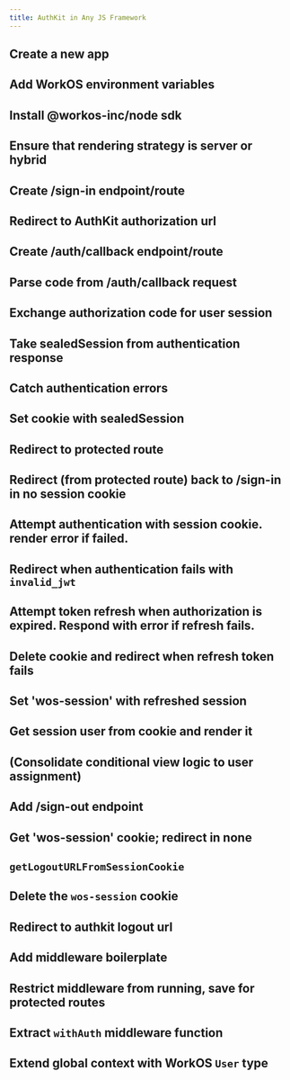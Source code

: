 ```yaml
---
title: AuthKit in Any JS Framework
---
```


## Create a new app

## Add WorkOS environment variables

## Install @workos-inc/node sdk

## Ensure that rendering strategy is server or hybrid

## Create /sign-in endpoint/route

## Redirect to AuthKit authorization url

## Create /auth/callback endpoint/route

## Parse code from /auth/callback request

## Exchange authorization code for user session

## Take sealedSession from authentication response

## Catch authentication errors

## Set cookie with sealedSession

## Redirect to protected route

## Redirect (from protected route) back to /sign-in in no session cookie

## Attempt authentication with session cookie. render error if failed.

## Redirect when authentication fails with `invalid_jwt`

## Attempt token refresh when authorization is expired. Respond with error if refresh fails.

## Delete cookie and redirect when refresh token fails

## Set 'wos-session' with refreshed session

## Get session user from cookie and render it

## (Consolidate conditional view logic to user assignment)

## Add /sign-out endpoint

## Get 'wos-session' cookie; redirect in none

## `getLogoutURLFromSessionCookie`

## Delete the `wos-session` cookie

## Redirect to authkit logout url

## Add middleware boilerplate

## Restrict middleware from running, save for protected routes

## Extract `withAuth` middleware function

## Extend global context with WorkOS `User` type
